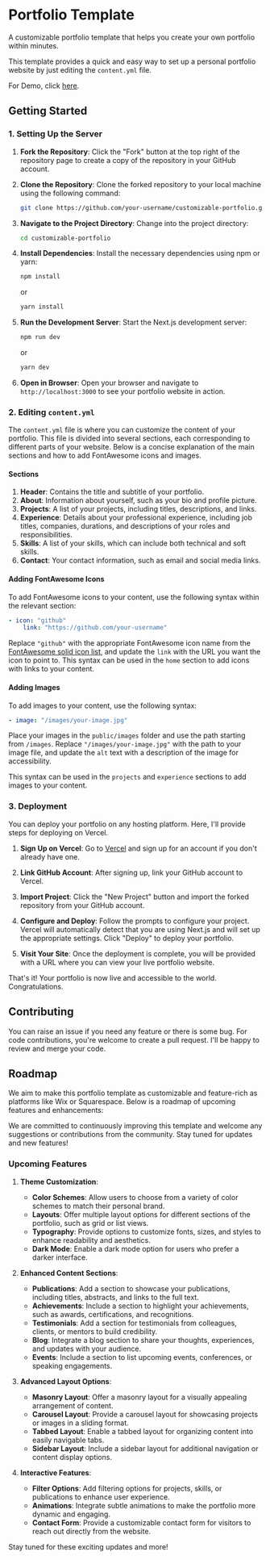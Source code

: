 # Portfolio Template

A customizable portfolio template that helps you create your own portfolio within minutes.

This template provides a quick and easy way to set up a personal portfolio website by just editing the `content.yml` file.

For Demo, click [here](https://new-portfolio-bice-two.vercel.app/).
## Getting Started

### 1. Setting Up the Server

1. **Fork the Repository**: Click the "Fork" button at the top right of the repository page to create a copy of the repository in your GitHub account.

2. **Clone the Repository**: Clone the forked repository to your local machine using the following command:
    ```bash
    git clone https://github.com/your-username/customizable-portfolio.git
    ```

3. **Navigate to the Project Directory**: Change into the project directory:
    ```bash
    cd customizable-portfolio
    ```

4. **Install Dependencies**: Install the necessary dependencies using npm or yarn:
    ```bash
    npm install
    ```
    or
    ```bash
    yarn install
    ```

5. **Run the Development Server**: Start the Next.js development server:
    ```bash
    npm run dev
    ```
    or
    ```bash
    yarn dev
    ```

6. **Open in Browser**: Open your browser and navigate to `http://localhost:3000` to see your portfolio website in action.

### 2. Editing `content.yml`

The `content.yml` file is where you can customize the content of your portfolio. This file is divided into several sections, each corresponding to different parts of your website. Below is a concise explanation of the main sections and how to add FontAwesome icons and images.

#### Sections

1. **Header**: Contains the title and subtitle of your portfolio.
2. **About**: Information about yourself, such as your bio and profile picture.
3. **Projects**: A list of your projects, including titles, descriptions, and links.
4. **Experience**: Details about your professional experience, including job titles, companies, durations, and descriptions of your roles and responsibilities.
5. **Skills**: A list of your skills, which can include both technical and soft skills.
6. **Contact**: Your contact information, such as email and social media links.

#### Adding FontAwesome Icons

To add FontAwesome icons to your content, use the following syntax within the relevant section:

```yaml
- icon: "github"
    link: "https://github.com/your-username"
```

Replace `"github"` with the appropriate FontAwesome icon name from the [FontAwesome solid icon list](https://fontawesome.com/v6/icons?o=r&s=solid), and update the `link` with the URL you want the icon to point to. This syntax can be used in the `home` section to add icons with links to your content.

#### Adding Images
To add images to your content, use the following syntax:
```yaml
- image: "/images/your-image.jpg"
```

Place your images in the `public/images` folder and use the path starting from `/images`. Replace `"/images/your-image.jpg"` with the path to your image file, and update the `alt` text with a description of the image for accessibility.

This syntax can be used in the `projects` and `experience` sections to add images to your content.
 
### 3. Deployment

You can deploy your portfolio on any hosting platform. Here, I'll provide steps for deploying on Vercel.

1. **Sign Up on Vercel**: Go to [Vercel](https://vercel.com/) and sign up for an account if you don't already have one.

2. **Link GitHub Account**: After signing up, link your GitHub account to Vercel.

3. **Import Project**: Click the "New Project" button and import the forked repository from your GitHub account.

4. **Configure and Deploy**: Follow the prompts to configure your project. Vercel will automatically detect that you are using Next.js and will set up the appropriate settings. Click "Deploy" to deploy your portfolio.

5. **Visit Your Site**: Once the deployment is complete, you will be provided with a URL where you can view your live portfolio website.

That's it! Your portfolio is now live and accessible to the world. Congratulations.

## Contributing

You can raise an issue if you need any feature or there is some bug. For code contributions, you're welcome to create a pull request. I'll be happy to review and merge your code.

## Roadmap

We aim to make this portfolio template as customizable and feature-rich as platforms like Wix or Squarespace. Below is a roadmap of upcoming features and enhancements:



We are committed to continuously improving this template and welcome any suggestions or contributions from the community. Stay tuned for updates and new features!
### Upcoming Features

1. **Theme Customization**: 
    - **Color Schemes**: Allow users to choose from a variety of color schemes to match their personal brand.
    - **Layouts**: Offer multiple layout options for different sections of the portfolio, such as grid or list views.
    - **Typography**: Provide options to customize fonts, sizes, and styles to enhance readability and aesthetics.
    - **Dark Mode**: Enable a dark mode option for users who prefer a darker interface.

2. **Enhanced Content Sections**:
    - **Publications**: Add a section to showcase your publications, including titles, abstracts, and links to the full text.
    - **Achievements**: Include a section to highlight your achievements, such as awards, certifications, and recognitions.
    - **Testimonials**: Add a section for testimonials from colleagues, clients, or mentors to build credibility.
    - **Blog**: Integrate a blog section to share your thoughts, experiences, and updates with your audience.
    - **Events**: Include a section to list upcoming events, conferences, or speaking engagements.

3. **Advanced Layout Options**:
    - **Masonry Layout**: Offer a masonry layout for a visually appealing arrangement of content.
    - **Carousel Layout**: Provide a carousel layout for showcasing projects or images in a sliding format.
    - **Tabbed Layout**: Enable a tabbed layout for organizing content into easily navigable tabs.
    - **Sidebar Layout**: Include a sidebar layout for additional navigation or content display options.

4. **Interactive Features**:
    - **Filter Options**: Add filtering options for projects, skills, or publications to enhance user experience.
    - **Animations**: Integrate subtle animations to make the portfolio more dynamic and engaging.
    - **Contact Form**: Provide a customizable contact form for visitors to reach out directly from the website.

Stay tuned for these exciting updates and more!
